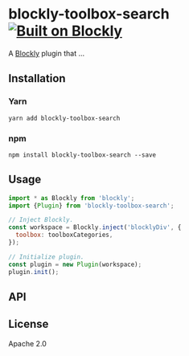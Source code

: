 # blockly-toolbox-search [![Built on Blockly](https://tinyurl.com/built-on-blockly)](https://github.com/google/blockly)

<!--
  - TODO: Edit plugin description.
  -->
A [Blockly](https://www.npmjs.com/package/blockly) plugin that ...

## Installation

### Yarn
```
yarn add blockly-toolbox-search
```

### npm
```
npm install blockly-toolbox-search --save
```

## Usage

<!--
  - TODO: Update usage.
  -->
```js
import * as Blockly from 'blockly';
import {Plugin} from 'blockly-toolbox-search';

// Inject Blockly.
const workspace = Blockly.inject('blocklyDiv', {
  toolbox: toolboxCategories,
});

// Initialize plugin.
const plugin = new Plugin(workspace);
plugin.init();
```

## API

<!--
  - TODO: describe the API.
  -->

## License
Apache 2.0
